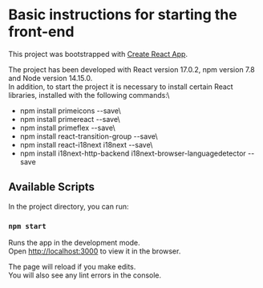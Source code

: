 # Basic instructions for starting the front-end

This project was bootstrapped with [Create React App](https://github.com/facebook/create-react-app).

The project has been developed with React version 17.0.2, npm version 7.8 and Node version 14.15.0.\
In addition, to start the project it is necessary to install certain React libraries, installed with the following commands:\
- npm install primeicons --save\
- npm install primereact --save\
- npm install primeflex --save\
- npm install react-transition-group --save\
- npm install react-i18next i18next --save\
- npm install i18next-http-backend i18next-browser-languagedetector --save

## Available Scripts

In the project directory, you can run:

### `npm start`

Runs the app in the development mode.\
Open [http://localhost:3000](http://localhost:3000) to view it in the browser.

The page will reload if you make edits.\
You will also see any lint errors in the console.
